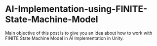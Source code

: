 # AI-Implementation-using-FINITE-State-Machine-Model
Main objective of this post is to give you an idea about how to work with FINITE State Machine Model in AI Implementation in Unity.
